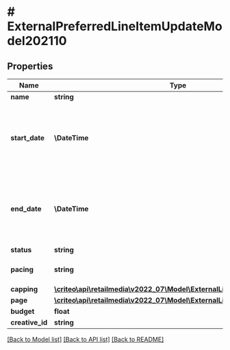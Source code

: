 # # ExternalPreferredLineItemUpdateModel202110

## Properties

Name | Type | Description | Notes
------------ | ------------- | ------------- | -------------
**name** | **string** |  |
**start_date** | **\DateTime** | Represents the Date as a year, month, and day in the format YYYY-MM-DD |
**end_date** | **\DateTime** | Represents the Date as a year, month, and day in the format YYYY-MM-DD |
**status** | **string** |  |
**pacing** | **string** |  | [optional] [default to 'accelerated']
**capping** | [**\criteo\api\retailmedia\v2022_07\Model\ExternalLineItemCapping202110**](ExternalLineItemCapping202110.md) |  | [optional]
**page** | [**\criteo\api\retailmedia\v2022_07\Model\ExternalLineItemPage202110**](ExternalLineItemPage202110.md) |  | [optional]
**budget** | **float** |  | [optional]
**creative_id** | **string** |  | [optional]

[[Back to Model list]](../../README.md#models) [[Back to API list]](../../README.md#endpoints) [[Back to README]](../../README.md)
